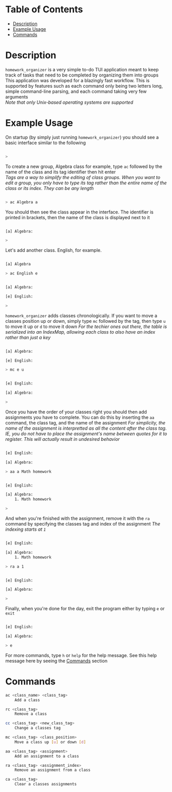 # Table of Contents
* [Description](#description)
* [Example Usage](#example-usage)
* [Commands](#commands)

# Description
`homework_organizer` is a very simple to-do TUI application meant to keep track of tasks that need to be completed by organizing them into groups  
This application was developed for a blazingly fast workflow. This is supported by features such as each command only being two letters long, simple command-line parsing, and each command taking very few arguments  
*Note that only Unix-based operating systems are supported*

# Example Usage
On startup (by simply just running `homework_organizer`) you should see a basic interface similar to the following
```bash

> 
```
  
To create a new group, Algebra class for example, type `ac` followed by the name of the class and its tag identifier then hit enter  
*Tags are a way to simplify the editing of class groups. When you want to edit a group, you only have to type its tag rather than the entire name of the class or its index. They can be any length*  
```bash

> ac Algebra a
```
  
You should then see the class appear in the interface. The identifier is printed in brackets, then the name of the class is displayed next to it
```bash

[a] Algebra:

>
```
  
Let's add another class. English, for example.
```bash

[a] Algebra

> ac English e
```
```bash

[a] Algebra:

[e] English:

>
```
  
`homework_organizer` adds classes chronologically. If you want to move a classes position up or down, simply type `mc` followed by the tag, then type `u` to move it up or `d` to move it down
*For the techier ones out there, the table is serialized into an IndexMap, allowing each class to also have an index rather than just a key*
```bash

[a] Algebra:

[e] English:

> mc e u
```
```bash

[e] English:

[a] Algebra:

>
```
  
Once you have the order of your classes right you should then add assignments you have to complete. You can do this by inserting the `aa` command, the class tag, and the name of the assignment
*For simplicity, the name of the assignment is interpretted as all the content after the class tag. IE, you do not have to place the assignment's name between quotes for it to register. This will actually result in undesired behavior*
```bash

[e] English:

[a] Algebra:

> aa a Math homework
```
```bash

[e] English:

[a] Algebra:
    1. Math homework

>
```
  
And when you're finished with the assignment, remove it with the `ra` command by specifying the classes tag and index of the assignment
*The indexing starts at `1`*
```bash

[e] English:

[a] Algebra:
    1. Math homework

> ra a 1
```
```bash

[e] English:

[a] Algebra:

>
```
  
Finally, when you're done for the day, exit the program either by typing `e` or `exit`
```bash

[e] English:

[a] Algebra:

> e
```
  
For more commands, type `h` or `help` for the help message. See this help message here by seeing the [Commands](#commands) section

# Commands
```bash
ac <class_name> <class_tag>
    Add a class

rc <class_tag>
    Remove a class

cc <class_tag> <new_class_tag>
    Change a classes tag

mc <class_tag> <class_position>
    Move a class up [u] or down [d]

aa <class_tag> <assignment>
    Add an assignment to a class

ra <class_tag> <assignment_index>
    Remove an assignment from a class

ca <class_tag>
    Clear a classes assignments
```

